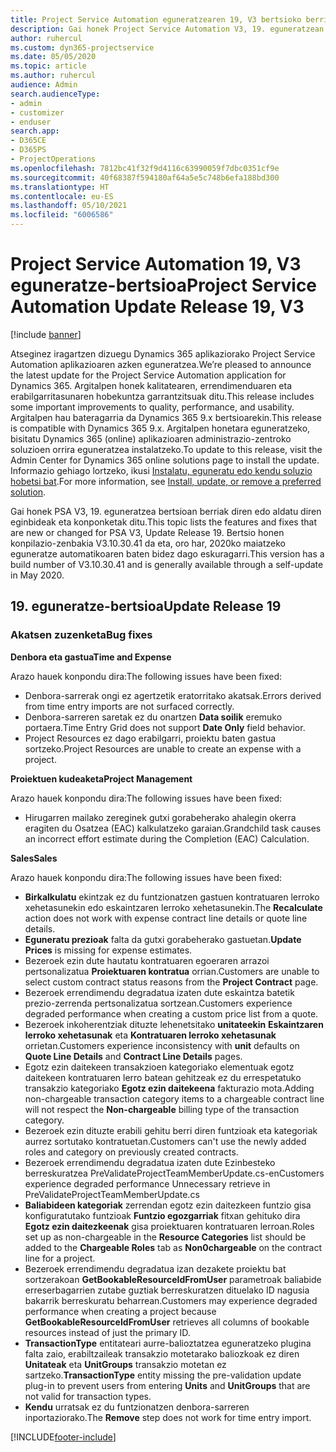 ```yaml
---
title: Project Service Automation eguneratzearen 19, V3 bertsioko berrikuntzak edo aldaketak
description: Gai honek Project Service Automation V3, 19. eguneratzean erabilgarri dauden eginbideak eta konponketak ditu.
author: ruhercul
ms.custom: dyn365-projectservice
ms.date: 05/05/2020
ms.topic: article
ms.author: ruhercul
audience: Admin
search.audienceType:
- admin
- customizer
- enduser
search.app:
- D365CE
- D365PS
- ProjectOperations
ms.openlocfilehash: 7812bc41f32f9d4116c63990059f7dbc0351cf9e
ms.sourcegitcommit: 40f68387f594180af64a5e5c748b6efa188bd300
ms.translationtype: HT
ms.contentlocale: eu-ES
ms.lasthandoff: 05/10/2021
ms.locfileid: "6006586"
---
```

# <a name="project-service-automation-update-release-19-v3"></a><span data-ttu-id="8dc37-103">Project Service Automation 19, V3 eguneratze-bertsioa</span><span class="sxs-lookup"><span data-stu-id="8dc37-103">Project Service Automation Update Release 19, V3</span></span>

[!include [banner](../includes/psa-now-project-operations.md)]

<span data-ttu-id="8dc37-104">Atseginez iragartzen dizuegu Dynamics 365 aplikaziorako Project Service Automation aplikazioaren azken eguneratzea.</span><span class="sxs-lookup"><span data-stu-id="8dc37-104">We’re pleased to announce the latest update for the Project Service Automation application for Dynamics 365.</span></span> <span data-ttu-id="8dc37-105">Argitalpen honek kalitatearen, errendimenduaren eta erabilgarritasunaren hobekuntza garrantzitsuak ditu.</span><span class="sxs-lookup"><span data-stu-id="8dc37-105">This release includes some important improvements to quality, performance, and usability.</span></span> <span data-ttu-id="8dc37-106">Argitalpen hau bateragarria da Dynamics 365 9.x bertsioarekin.</span><span class="sxs-lookup"><span data-stu-id="8dc37-106">This release is compatible with Dynamics 365 9.x.</span></span> <span data-ttu-id="8dc37-107">Argitalpen honetara eguneratzeko, bisitatu Dynamics 365 (online) aplikazioaren administrazio-zentroko soluzioen orrira eguneratzea instalatzeko.</span><span class="sxs-lookup"><span data-stu-id="8dc37-107">To update to this release, visit the Admin Center for Dynamics 365 online solutions page to install the update.</span></span> <span data-ttu-id="8dc37-108">Informazio gehiago lortzeko, ikusi [Instalatu, eguneratu edo kendu soluzio hobetsi bat](/power-platform/admin/install-remove-preferred-solution).</span><span class="sxs-lookup"><span data-stu-id="8dc37-108">For more information, see [Install, update, or remove a preferred solution](/power-platform/admin/install-remove-preferred-solution).</span></span>

<span data-ttu-id="8dc37-109">Gai honek PSA V3, 19. eguneratzea bertsioan berriak diren edo aldatu diren eginbideak eta konponketak ditu.</span><span class="sxs-lookup"><span data-stu-id="8dc37-109">This topic lists the features and fixes that are new or changed for PSA V3, Update Release 19.</span></span> <span data-ttu-id="8dc37-110">Bertsio honen konpilazio-zenbakia V3.10.30.41 da eta, oro har, 2020ko maiatzeko eguneratze automatikoaren baten bidez dago eskuragarri.</span><span class="sxs-lookup"><span data-stu-id="8dc37-110">This version has a build number of V3.10.30.41 and is generally available through a self-update in May 2020.</span></span>

## <a name="update-release-19"></a><span data-ttu-id="8dc37-111">19. eguneratze-bertsioa</span><span class="sxs-lookup"><span data-stu-id="8dc37-111">Update Release 19</span></span>

### <a name="bug-fixes"></a><span data-ttu-id="8dc37-112">Akatsen zuzenketa</span><span class="sxs-lookup"><span data-stu-id="8dc37-112">Bug fixes</span></span>

<span data-ttu-id="8dc37-113">**Denbora eta gastua**</span><span class="sxs-lookup"><span data-stu-id="8dc37-113">**Time and Expense**</span></span>

<span data-ttu-id="8dc37-114">Arazo hauek konpondu dira:</span><span class="sxs-lookup"><span data-stu-id="8dc37-114">The following issues have been fixed:</span></span> 

- <span data-ttu-id="8dc37-115">Denbora-sarrerak ongi ez agertzetik eratorritako akatsak.</span><span class="sxs-lookup"><span data-stu-id="8dc37-115">Errors derived from time entry imports are not surfaced correctly.</span></span>
- <span data-ttu-id="8dc37-116">Denbora-sarreren saretak ez du onartzen **Data soilik** eremuko portaera.</span><span class="sxs-lookup"><span data-stu-id="8dc37-116">Time Entry Grid does not support **Date Only** field behavior.</span></span>
- <span data-ttu-id="8dc37-117">Project Resources ez dago erabilgarri, proiektu baten gastua sortzeko.</span><span class="sxs-lookup"><span data-stu-id="8dc37-117">Project Resources are unable to create an expense with a project.</span></span>

<span data-ttu-id="8dc37-118">**Proiektuen kudeaketa**</span><span class="sxs-lookup"><span data-stu-id="8dc37-118">**Project Management**</span></span>

<span data-ttu-id="8dc37-119">Arazo hauek konpondu dira:</span><span class="sxs-lookup"><span data-stu-id="8dc37-119">The following issues have been fixed:</span></span> 

-  <span data-ttu-id="8dc37-120">Hirugarren mailako zereginek gutxi gorabeherako ahalegin okerra eragiten du Osatzea (EAC) kalkulatzeko garaian.</span><span class="sxs-lookup"><span data-stu-id="8dc37-120">Grandchild task causes an incorrect effort estimate during the Completion (EAC) Calculation.</span></span>

<span data-ttu-id="8dc37-121">**Sales**</span><span class="sxs-lookup"><span data-stu-id="8dc37-121">**Sales**</span></span>

<span data-ttu-id="8dc37-122">Arazo hauek konpondu dira:</span><span class="sxs-lookup"><span data-stu-id="8dc37-122">The following issues have been fixed:</span></span> 

- <span data-ttu-id="8dc37-123">**Birkalkulatu** ekintzak ez du funtzionatzen gastuen kontratuaren lerroko xehetasunekin edo eskaintzaren lerroko xehetasunekin.</span><span class="sxs-lookup"><span data-stu-id="8dc37-123">The **Recalculate** action does not work with expense contract line details or quote line details.</span></span>
- <span data-ttu-id="8dc37-124">**Eguneratu prezioak** falta da gutxi gorabeherako gastuetan.</span><span class="sxs-lookup"><span data-stu-id="8dc37-124">**Update Prices** is missing for expense estimates.</span></span>
-  <span data-ttu-id="8dc37-125">Bezeroek ezin dute hautatu kontratuaren egoeraren arrazoi pertsonalizatua **Proiektuaren kontratua** orrian.</span><span class="sxs-lookup"><span data-stu-id="8dc37-125">Customers are unable to select custom contract status reasons from the **Project Contract** page.</span></span>
- <span data-ttu-id="8dc37-126">Bezeroek errendimendu degradatua izaten dute eskaintza batetik prezio-zerrenda pertsonalizatua sortzean.</span><span class="sxs-lookup"><span data-stu-id="8dc37-126">Customers experience degraded performance when creating a custom price list from a quote.</span></span>
- <span data-ttu-id="8dc37-127">Bezeroek inkoherentziak dituzte lehenetsitako **unitateekin** **Eskaintzaren lerroko xehetasunak** eta **Kontratuaren lerroko xehetasunak** orrietan.</span><span class="sxs-lookup"><span data-stu-id="8dc37-127">Customers experience inconsistency with **unit** defaults on **Quote Line Details** and **Contract Line Details** pages.</span></span>
- <span data-ttu-id="8dc37-128">Egotz ezin daitekeen transakzioen kategoriako elementuak egotz daitekeen kontratuaren lerro batean gehitzeak ez du errespetatuko transakzio kategoriako **Egotz ezin daitekeena** fakturazio mota.</span><span class="sxs-lookup"><span data-stu-id="8dc37-128">Adding non-chargeable transaction category items to a chargeable contract line will not respect the **Non-chargeable** billing type of the transaction category.</span></span>
- <span data-ttu-id="8dc37-129">Bezeroek ezin dituzte erabili gehitu berri diren funtzioak eta kategoriak aurrez sortutako kontratuetan.</span><span class="sxs-lookup"><span data-stu-id="8dc37-129">Customers can't use the newly added roles and category on previously created contracts.</span></span>
- <span data-ttu-id="8dc37-130">Bezeroek errendimendu degradatua izaten dute Ezinbesteko berreskuratzea PreValidateProjectTeamMemberUpdate.cs-en</span><span class="sxs-lookup"><span data-stu-id="8dc37-130">Customers experience degraded performance Unnecessary retrieve in PreValidateProjectTeamMemberUpdate.cs</span></span>
- <span data-ttu-id="8dc37-131">**Baliabideen kategoriak** zerrendan egotz ezin daitezkeen funtzio gisa konfiguratutako funtzioak **Funtzio egozgarriak** fitxan gehituko dira **Egotz ezin daitezkeenak** gisa proiektuaren kontratuaren lerroan.</span><span class="sxs-lookup"><span data-stu-id="8dc37-131">Roles set up as non-chargeable in the **Resource Categories** list should be added to the **Chargeable Roles** tab as **Non0chargeable** on the contract line for a project.</span></span>
- <span data-ttu-id="8dc37-132">Bezeroek errendimendu degradatua izan dezakete proiektu bat sortzerakoan **GetBookableResourceIdFromUser** parametroak baliabide erreserbagarrien zutabe guztiak berreskuratzen dituelako ID nagusia bakarrik berreskuratu beharrean.</span><span class="sxs-lookup"><span data-stu-id="8dc37-132">Customers may experience degraded performance when creating a project because **GetBookableResourceIdFromUser** retrieves all columns of bookable resources instead of just the primary ID.</span></span>
- <span data-ttu-id="8dc37-133">**TransactionType** entitateari aurre-balioztatzea eguneratzeko plugina falta zaio, erabiltzaileak transakzio motetarako baliozkoak ez diren **Unitateak** eta **UnitGroups** transakzio motetan ez sartzeko.</span><span class="sxs-lookup"><span data-stu-id="8dc37-133">**TransactionType** entity missing the pre-validation update plug-in to prevent users from entering **Units** and **UnitGroups** that are not valid for transaction types.</span></span>
- <span data-ttu-id="8dc37-134">**Kendu** urratsak ez du funtzionatzen denbora-sarreren inportaziorako.</span><span class="sxs-lookup"><span data-stu-id="8dc37-134">The **Remove** step does not work for time entry import.</span></span>


[!INCLUDE[footer-include](../includes/footer-banner.md)]
